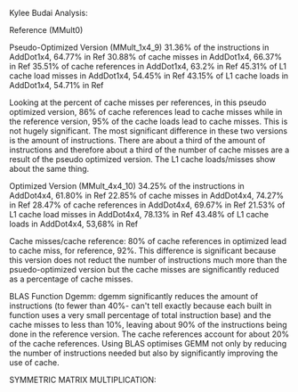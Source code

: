 Kylee Budai Analysis:

Reference (MMult0)

Pseudo-Optimized Version (MMult_1x4_9)
   31.36% of the instructions in AddDot1x4, 64.77% in Ref 
   30.88% of cache misses in AddDot1x4, 66.37% in Ref
   35.51% of cache references in AddDot1x4, 63.2% in Ref
   45.31% of L1 cache load misses in AddDot1x4, 54.45% in Ref
   43.15% of L1 cache loads in AddDot1x4, 54.71% in Ref

Looking at the percent of cache misses per references, in this pseudo optimized version, 86% of cache references lead to cache misses while in the reference version, 95% of the cache loads lead to cache misses.  This is not hugely significant.  The most significant difference in these two versions is the amount of instructions.  There are about a third of the amount of instructions and therefore about a third of the number of cache misses are a result of the pseudo optimized version.  The L1 cache loads/misses show about the same thing.

Optimized Version (MMult_4x4_10)
   34.25% of the instructions in AddDot4x4, 61.80% in Ref
   22.85% of cache misses in AddDot4x4, 74.27% in Ref
   28.47% of cache references in AddDot4x4, 69.67% in Ref
   21.53% of L1 cache load misses in AddDot4x4, 78.13% in Ref
   43.48% of L1 cache loads in AddDot4x4, 53,68% in Ref

Cache misses/cache reference: 80% of cache references in optimized lead to cache miss, for reference, 92%.  This difference is significant because this version does not reduct the number of instructions much more than the psuedo-optimized version but the cache misses are significantly reduced as a percentage of cache misses.  


BLAS Function Dgemm: dgemm significantly reduces the amount of instructions (to fewer than 40%- can't tell exactly because each built in function uses a very small percentage of total instruction base) and the cache misses to less than 10%, leaving about 90% of the instructions being done in the reference version.  The cache references account for about 20% of the cache references.  Using BLAS optimises GEMM not only by reducing the number of instructions needed but also by significantly improving the use of cache.


SYMMETRIC MATRIX MULTIPLICATION:

